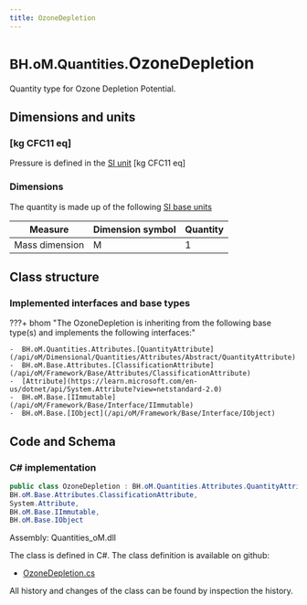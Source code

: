 ```yaml
---
title: OzoneDepletion
---
```


# <small>BH.oM.Quantities.</small>**OzoneDepletion**

Quantity type for Ozone Depletion Potential.

## Dimensions and units

### [kg CFC11 eq]

Pressure is defined in the [SI unit](https://bhom.xyz/documentation/BHoM_oM/BHoM-Units-conventions/) [kg CFC11 eq]

### Dimensions

The quantity is made up of the following [SI base units](https://en.wikipedia.org/wiki/SI_base_unit)

| Measure        | Dimension symbol | Quantity |
|------------------|--------|----------|
| Mass dimension |  M  |1  |


## Class structure

### Implemented interfaces and base types

???+ bhom "The OzoneDepletion is inheriting from the following base type(s) and implements the following interfaces:"

    -  BH.oM.Quantities.Attributes.[QuantityAttribute](/api/oM/Dimensional/Quantities/Attributes/Abstract/QuantityAttribute)
    -  BH.oM.Base.Attributes.[ClassificationAttribute](/api/oM/Framework/Base/Attributes/ClassificationAttribute)
    -  [Attribute](https://learn.microsoft.com/en-us/dotnet/api/System.Attribute?view=netstandard-2.0)
    -  BH.oM.Base.[IImmutable](/api/oM/Framework/Base/Interface/IImmutable)
    -  BH.oM.Base.[IObject](/api/oM/Framework/Base/Interface/IObject)




## Code and Schema

### C# implementation

``` C# title="C#"
public class OzoneDepletion : BH.oM.Quantities.Attributes.QuantityAttribute,
BH.oM.Base.Attributes.ClassificationAttribute,
System.Attribute,
BH.oM.Base.IImmutable,
BH.oM.Base.IObject
```

Assembly: Quantities_oM.dll

The class is defined in C#. The class definition is available on github:

- [OzoneDepletion.cs](https://github.com/BHoM/BHoM/blob/develop/Quantities_oM/Attributes\OzoneDepletion.cs)

All history and changes of the class can be found by inspection the history.
